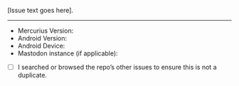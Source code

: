 [Issue text goes here].

* * * *
- Mercurius Version:
- Android Version:
- Android Device:
- Mastodon instance (if applicable):

- [ ] I searched or browsed the repo’s other issues to ensure this is not a duplicate.
